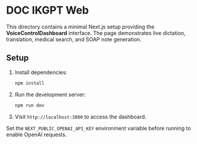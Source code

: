 # DOC IKGPT Web

This directory contains a minimal Next.js setup providing the **VoiceControlDashboard** interface. The page demonstrates live dictation, translation, medical search, and SOAP note generation.

## Setup

1. Install dependencies:

   ```bash
   npm install
   ```

2. Run the development server:

   ```bash
   npm run dev
   ```

3. Visit `http://localhost:3000` to access the dashboard.

Set the `NEXT_PUBLIC_OPENAI_API_KEY` environment variable before running to enable OpenAI requests.
